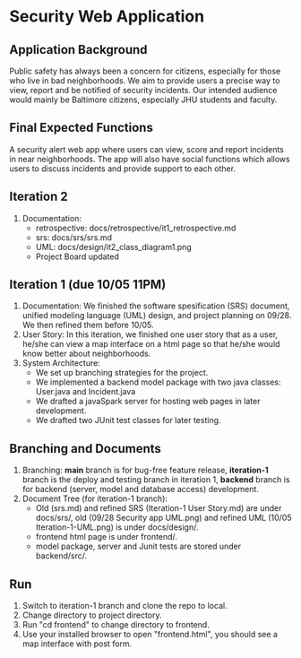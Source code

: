 # Security Web Application
## Application Background
Public safety has always been a concern for citizens, especially for those who live in bad neighborhoods.
We aim to provide users a precise way to view, report and be notified of security incidents. Our intended audience would mainly be Baltimore citizens, especially JHU students and faculty.
## Final Expected Functions
A security alert web app where users can view, score and report incidents in near neighborhoods. The app will also have social functions which allows users to discuss incidents and provide support to each other.
## Iteration 2
1. Documentation: 
    - retrospective: docs/retrospective/it1_retrospective.md
    - srs: docs/srs/srs.md
    - UML: docs/design/it2_class_diagram1.png
    - Project Board updated 
## Iteration 1 (due 10/05 11PM)
1. Documentation: We finished the software spesification (SRS) document, unified modeling language (UML) design, and project planning on 09/28. We then refined them before 10/05. 
2. User Story: In this iteration, we finished one user story that as a user, he/she can view a map interface on a html page so that he/she would know better about neighborhoods. 
3. System Architecture: 
    - We set up branching strategies for the project.
    - We implemented a backend model package with two java classes: User.java and Incident.java
    - We drafted a javaSpark server for hosting web pages in later development.
    - We drafted two JUnit test classes for later testing. 
## Branching and Documents
1. Branching: **main** branch is for bug-free feature release, **iteration-1** branch is the deploy and testing branch in iteration 1, **backend** branch is for backend (server, model and database access) development.
2. Document Tree (for iteration-1 branch): 
    - Old (srs.md) and refined SRS (Iteration-1 User Story.md) are under docs/srs/, old (09/28 Security app UML.png) and refined UML (10/05 Iteration-1-UML.png) is under docs/design/.
    - frontend html page is under frontend/.
    - model package, server and Junit tests are stored under backend/src/.
## Run 
1. Switch to iteration-1 branch and clone the repo to local. 
2. Change directory to project directory.
3. Run "cd frontend" to change directory to frontend.
4. Use your installed browser to open "frontend.html", you should see a map interface with post form.


